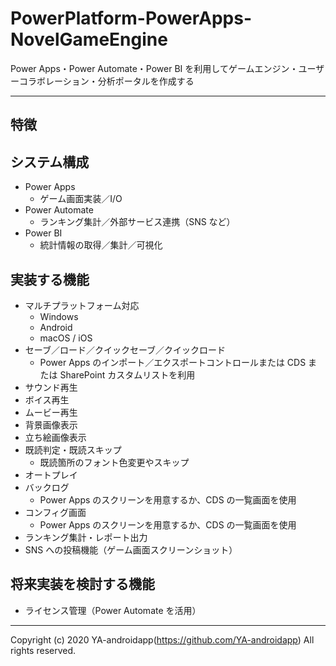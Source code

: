 # PowerPlatform-PowerApps-NovelGameEngine

Power Apps・Power Automate・Power BI を利用してゲームエンジン・ユーザーコラボレーション・分析ポータルを作成する

---

## 特徴

## システム構成

- Power Apps
  - ゲーム画面実装／I/O
- Power Automate
  - ランキング集計／外部サービス連携（SNS など）
- Power BI
  - 統計情報の取得／集計／可視化

## 実装する機能

- マルチプラットフォーム対応
  - Windows
  - Android
  - macOS / iOS
- セーブ／ロード／クイックセーブ／クイックロード
  - Power Apps のインポート／エクスポートコントロールまたは CDS または SharePoint カスタムリストを利用
- サウンド再生
- ボイス再生
- ムービー再生
- 背景画像表示
- 立ち絵画像表示
- 既読判定・既読スキップ
  - 既読箇所のフォント色変更やスキップ
- オートプレイ
- バックログ
  - Power Apps のスクリーンを用意するか、CDS の一覧画面を使用
- コンフィグ画面
  - Power Apps のスクリーンを用意するか、CDS の一覧画面を使用
- ランキング集計・レポート出力
- SNS への投稿機能（ゲーム画面スクリーンショット）

## 将来実装を検討する機能

- ライセンス管理（Power Automate を活用）

---

Copyright (c) 2020 YA-androidapp(https://github.com/YA-androidapp) All rights reserved.
